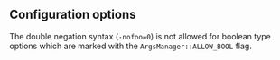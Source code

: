 Configuration options
---------------------

The double negation syntax (`-nofoo=0`) is not allowed for boolean type options which are marked with the `ArgsManager::ALLOW_BOOL` flag.
